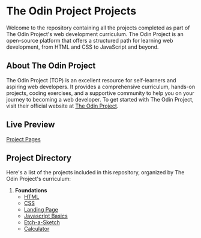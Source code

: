 # The Odin Project Projects

Welcome to the repository containing all the projects completed as part of The Odin Project's web development curriculum. The Odin Project is an open-source platform that offers a structured path for learning web development, from HTML and CSS to JavaScript and beyond.

## About The Odin Project

The Odin Project (TOP) is an excellent resource for self-learners and aspiring web developers. It provides a comprehensive curriculum, hands-on projects, coding exercises, and a supportive community to help you on your journey to becoming a web developer. To get started with The Odin Project, visit their official website at [The Odin Project](https://www.theodinproject.com/).

## Live Preview

   [Project Pages](https://magichatjo.github.io/the-odin-project/)

## Project Directory

Here's a list of the projects included in this repository, organized by The Odin Project's curriculum:

1. **Foundations**
   - [HTML](./foundations/html)
   - [CSS](./foundations/css)
   - [Landing Page](./foundations/landing-page)
   - [Javascript Basics](./foundations/javascript)
   - [Etch-a-Sketch](./foundations/etch-a-sketch)
   - [Calculator](./foundations/calculator)

